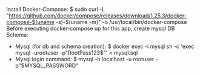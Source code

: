 Install Docker-Compose:
  $ sudo curl -L "https://github.com/docker/compose/releases/download/1.25.3/docker-compose-$(uname -s)-$(uname -m)" -o /usr/local/bin/docker-compose
Before executing docker-compose up for this app, create mysql DB Schema:
- Mysql (for db and schema creation):
  $ docker exec -i mysql sh -c 'exec mysql -urootuser -p"RootPass123$"' < mysql.sql
- Mysql login command:
  $ mysql -h localhost -u rootuser -p"$MYSQL_PASSWORD"
